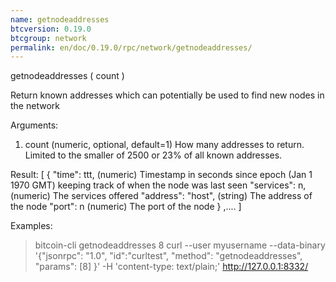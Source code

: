```yaml
---
name: getnodeaddresses
btcversion: 0.19.0
btcgroup: network
permalink: en/doc/0.19.0/rpc/network/getnodeaddresses/
---
```


getnodeaddresses ( count )

Return known addresses which can potentially be used to find new nodes in the network

Arguments:
1. count    (numeric, optional, default=1) How many addresses to return. Limited to the smaller of 2500 or 23% of all known addresses.

Result:
[
  {
    "time": ttt,                (numeric) Timestamp in seconds since epoch (Jan 1 1970 GMT) keeping track of when the node was last seen
    "services": n,              (numeric) The services offered
    "address": "host",          (string) The address of the node
    "port": n                   (numeric) The port of the node
  }
  ,....
]

Examples:
> bitcoin-cli getnodeaddresses 8
> curl --user myusername --data-binary '{"jsonrpc": "1.0", "id":"curltest", "method": "getnodeaddresses", "params": [8] }' -H 'content-type: text/plain;' http://127.0.0.1:8332/


